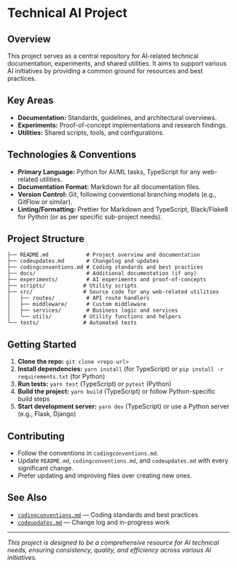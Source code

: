 # Technical AI Project

## Overview

This project serves as a central repository for AI-related technical documentation, experiments, and shared utilities. It aims to support various AI initiatives by providing a common ground for resources and best practices.

## Key Areas

* **Documentation:** Standards, guidelines, and architectural overviews.
* **Experiments:** Proof-of-concept implementations and research findings.
* **Utilities:** Shared scripts, tools, and configurations.

## Technologies & Conventions

* **Primary Language:** Python for AI/ML tasks, TypeScript for any web-related utilities.
* **Documentation Format:** Markdown for all documentation files.
* **Version Control:** Git, following conventional branching models (e.g., GitFlow or similar).
* **Linting/Formatting:** Prettier for Markdown and TypeScript, Black/Flake8 for Python (or as per specific sub-project needs).

## Project Structure

    ├── README.md            # Project overview and documentation
    ├── codeupdates.md       # Changelog and updates
    ├── codingconventions.md # Coding standards and best practices
    ├── docs/                # Additional documentation (if any)
    ├── experiments/         # AI experiments and proof-of-concepts
    ├── scripts/            # Utility scripts
    ├── src/                # Source code for any web-related utilities
    │   ├── routes/          # API route handlers
    │   ├── middleware/      # Custom middleware
    │   ├── services/        # Business logic and services
    │   └── utils/          # Utility functions and helpers
    └── tests/              # Automated tests

## Getting Started

1. **Clone the repo:** `git clone <repo-url>`
2. **Install dependencies:** `yarn install` (for TypeScript) or `pip install -r requirements.txt` (for Python)
3. **Run tests:** `yarn test` (TypeScript) or `pytest` (Python)
4. **Build the project:** `yarn build` (TypeScript) or follow Python-specific build steps
5. **Start development server:** `yarn dev` (TypeScript) or use a Python server (e.g., Flask, Django)

## Contributing

* Follow the conventions in `codingconventions.md`.
* Update `README.md`, `codingconventions.md`, and `codeupdates.md` with every significant change.
* Prefer updating and improving files over creating new ones.

## See Also

* [`codingconventions.md`](./codingconventions.md) — Coding standards and best practices
* [`codeupdates.md`](./codeupdates.md) — Change log and in-progress work

---

*This project is designed to be a comprehensive resource for AI technical needs, ensuring consistency, quality, and efficiency across various AI initiatives.*
